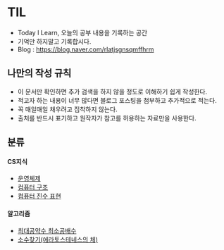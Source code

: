# TIL
- Today I Learn, 오늘의 공부 내용을 기록하는 공간
- 기억만 하지말고 기록합시다.
- Blog : https://blog.naver.com/rlatjsgnsqmffhrm

## 나만의 작성 규칙
- 이 문서만 확인하면 추가 검색을 하지 않을 정도로 이해하기 쉽게 작성한다.
- 적고자 하는 내용이 너무 많다면 블로그 포스팅을 첨부하고 추가적으로 적는다.
- 꼭 매일매일 채우려고 집착하지 않는다. 
- 출처를 반드시 표기하고 원작자가 참고를 허용하는 자료만을 사용한다.

## 분류
#### CS지식
- [운영체제](https://github.com/kimsunhoon/TIL/edit/main/CS/%EC%9A%B4%EC%98%81%EC%B2%B4%EC%A0%9C.md)
- [컴퓨터 구조](https://github.com/kimsunhoon/TIL/blob/main/CS/%EC%BB%B4%ED%93%A8%ED%84%B0%20%EA%B5%AC%EC%84%B1%EC%9A%94%EC%86%8C)
- [컴퓨터 진수 표현](https://blog.naver.com/rlatjsgnsqmffhrm/223215774957)

#### 알고리즘
- [최대공약수 최소공배수](https://blog.naver.com/rlatjsgnsqmffhrm/223216713634)
- [소수찾기(에라토스테네스의 체)](https://blog.naver.com/rlatjsgnsqmffhrm/223217848629)
